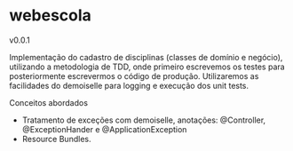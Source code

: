 webescola
=========

v0.0.1

Implementação do cadastro de disciplinas (classes de domínio e negócio), utilizando a metodologia de TDD, onde primeiro escrevemos os 
testes para posteriormente escrevermos o código de produção. Utilizaremos as facilidades do demoiselle para logging e execução dos 
unit tests.

Conceitos abordados

* Tratamento de exceções com demoiselle, anotações: @Controller, @ExceptionHander e @ApplicationException
* Resource Bundles.

